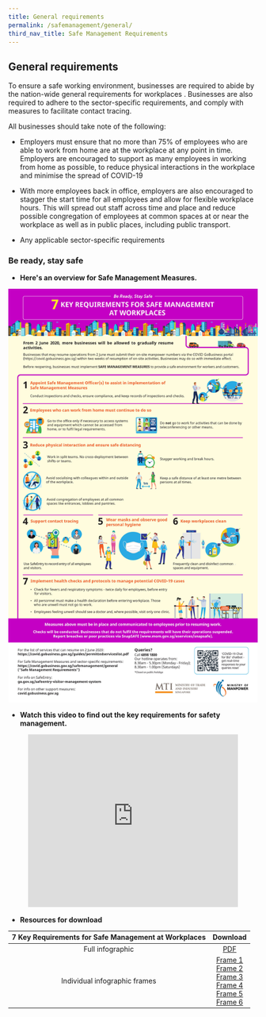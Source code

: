 ```yaml
---
title: General requirements
permalink: /safemanagement/general/
third_nav_title: Safe Management Requirements
---
```


## General requirements

To ensure a safe working environment,  businesses are required to abide by the nation-wide general requirements for workplaces . Businesses are also required to adhere to the sector-specific requirements, and comply with measures to facilitate contact tracing.

All businesses should take note of the following:

- Employers must ensure that no more than 75% of employees who are able to work from home are at the workplace at any point in time. Employers are encouraged to support as many employees in working from home as possible, to reduce physical interactions in the workplace and minimise the spread of COVID-19

- With more employees back in office, employers are also encouraged to stagger the start time for all employees and allow for flexible workplace hours. This will spread out staff across time and place and reduce possible congregation of employees at common spaces at or near the workplace as well as in public places, including public transport.

- Any applicable sector-specific requirements

### Be ready, stay safe

- **Here's an overview for Safe Management Measures.**

![Safe Management Practices!](/images/covid/infog.jpg "7 Key Requirements for Safe Management at Workplaces")

- **Watch this video to find out the key requirements for safety management.**

<figure class="video_container">
  <iframe width="100%" height="348" src="https://www.youtube.com/embed/lzCc0TOA7F4" frameborder="0" allowfullscreen="true"> </iframe>
</figure>

- **Resources for download**

| 7 Key Requirements for Safe Management at Workplaces |                                                                                                                 Download                                                                                                                                                                                    |
| :--------------------------------------------------: | :----------------------------------------------------------------------------------------------------------------------------------------------------------------------------------------------------------------------------------------------------------------------------------------------------------------------------------------------------------------------------: |
|                   Full infographic                   |                                                                                                                          <a href="/images/covid/Resumption_of_Biz_Activities_-_Safe_Management_Measures_Infographic_Revised_FA.pdf" target="_blank">PDF</a>                                                                                                                          |
|            Individual infographic frames             | <a href="/images/covid/info-img-01.jpg" target="_blank">Frame 1</a> <br> <a href="/images/covid/info-img-02.jpg" target="_blank">Frame 2</a> <br> <a href="/images/covid/info-img-03.jpg" target="_blank">Frame 3</a> <br> <a href="/images/covid/info-img-04.jpg" target="_blank">Frame 4</a> <br> <a href="/images/covid/info-img-05.jpg" target="_blank">Frame 5</a> <br> <a href="/images/covid/info-img-06.jpg" target="_blank">Frame 6</a> |
